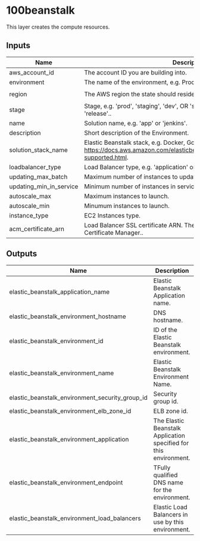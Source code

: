 # 100beanstalk

This layer creates the compute resources.

## Inputs

| Name | Description | Type | Default | Required |
|------|-------------|:----:|:-----:|:-----:|
| aws\_account\_id | The account ID you are building into. | string | n/a | yes |
| environment | The name of the environment, e.g. Production, Development, etc. | string | `"Production"` | no |
| region | The AWS region the state should reside in. | string | `"ap-southeast-2"` | yes |
| stage | Stage, e.g. 'prod', 'staging', 'dev', OR 'source', 'build', 'test', 'deploy', 'release'.. | string | n/a | yes |
| name | Solution name, e.g. 'app' or 'jenkins'. | string | n/a | yes |
| description | Short description of the Environment. | string | n/a | yes |
| solution\_stack\_name | Elastic Beanstalk stack, e.g. Docker, Go, Node, Java, IIS. For more info, see https://docs.aws.amazon.com/elasticbeanstalk/latest/platforms/platforms-supported.html. | string | n/a | yes |
| loadbalancer\_type | Load Balancer type, e.g. 'application' or 'classic'. | string | n/a | yes |
| updating\_max\_batch | Maximum number of instances to update at once. | string | n/a | yes |
| updating\_min\_in\_service | Minimum number of instances in service during update. | string | n/a | yes |
| autoscale\_max | Maximum instances to launch. | string | n/a | yes |
| autoscale\_min | Minumum instances to launch. | string | n/a | yes |
| instance\_type | EC2 Instances type. | string | n/a | yes |
| acm\_certificate\_arn | Load Balancer SSL certificate ARN. The certificate must be present in AWS Certificate Manager.. | string | n/a | yes |


## Outputs

| Name | Description |
|------|-------------|
| elastic\_beanstalk\_application\_name | Elastic Beanstalk Application name. |
| elastic\_beanstalk\_environment\_hostname | DNS hostname. |
| elastic\_beanstalk\_environment\_id | ID of the Elastic Beanstalk environment. |
| elastic\_beanstalk\_environment\_name | Elastic Beanstalk Environment Name. |
| elastic\_beanstalk\_environment\_security\_group\_id | Security group id. |
| elastic\_beanstalk\_environment\_elb\_zone\_id | ELB zone id. |
| elastic\_beanstalk\_environment\_application | The Elastic Beanstalk Application specified for this environment. |
| elastic\_beanstalk\_environment\_endpoint | TFully qualified DNS name for the environment. |
| elastic\_beanstalk\_environment\_load\_balancers | Elastic Load Balancers in use by this environment. |
